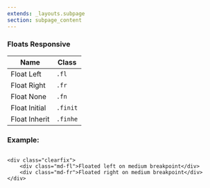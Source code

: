 ```yaml
---
extends: _layouts.subpage
section: subpage_content
---
```

<h3 class="tcg50 ft10 fw3 mb2 md-mb3 flex aic acc">Floats <a class="badge br3 bg1 tcw ft3 uppercase ls1 fw6 ml1" title="These helpers accept responsive prefixes">Responsive</a></h3>

<table class="w100 mb6 ft4 tcg60 lh2">
    <thead>
        <tr class="brdr1--bottom bcg10">
            <th class="pv1">Name</th>
            <th class="pv1">Class</th>
        </tr>
    </thead>
    <tr class="brdr1--bottom bcg10">
        <td class="pv1">Float Left</td>
        <td class="pv1"><code>.fl</code></td>
    </tr>
    <tr class="brdr1--bottom bcg10">
        <td class="pv1">Float Right</td>
        <td class="pv1"><code>.fr</code></td>
    </tr>
    <tr class="brdr1--bottom bcg10">
        <td class="pv1">Float None</td>
        <td class="pv1"><code>.fn</code></td>
    </tr>
    <tr class="brdr1--bottom bcg10">
        <td class="pv1">Float Initial</td>
        <td class="pv1"><code>.finit</code></td>
    </tr>
    <tr class="brdr1--bottom bcg10">
        <td class="pv1">Float Inherit</td>
        <td class="pv1"><code>.finhe</code></td>
    </tr>
</table>

<h3 class="tcg50 ft6 fw3 mb2 md-mb3 flex aic acc">Example:</h3>

<pre class="mb4"><code class="language-html">
&lt;div class="clearfix"&gt;
    &lt;div class="md-fl"&gt;Floated left on medium breakpoint&lt;/div&gt;
    &lt;div class="md-fr"&gt;Floated right on medium breakpoint&lt;/div&gt;
&lt;/div&gt;
</code></pre>
